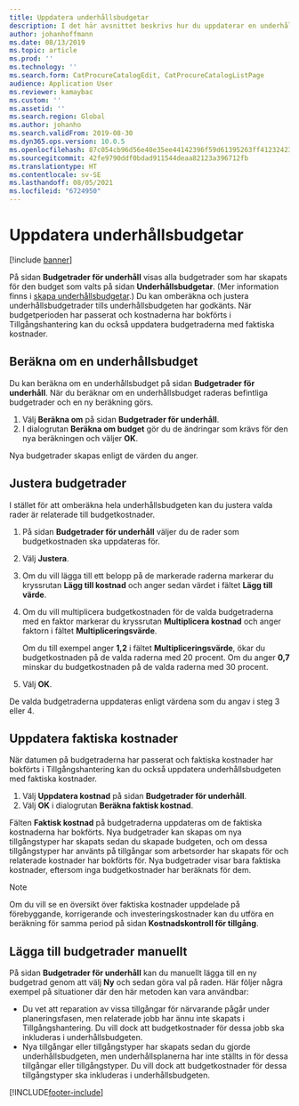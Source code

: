 ```yaml
---
title: Uppdatera underhållsbudgetar
description: I det här avsnittet beskrivs hur du uppdaterar en underhållsbudget i Tillgångshantering.
author: johanhoffmann
ms.date: 08/13/2019
ms.topic: article
ms.prod: ''
ms.technology: ''
ms.search.form: CatProcureCatalogEdit, CatProcureCatalogListPage
audience: Application User
ms.reviewer: kamaybac
ms.custom: ''
ms.assetid: ''
ms.search.region: Global
ms.author: johanho
ms.search.validFrom: 2019-08-30
ms.dyn365.ops.version: 10.0.5
ms.openlocfilehash: 87c054cb96d56e40e35ee44142396f59d61395263ff41232423f6c7911478b0d
ms.sourcegitcommit: 42fe9790ddf0bdad911544deaa82123a396712fb
ms.translationtype: HT
ms.contentlocale: sv-SE
ms.lasthandoff: 08/05/2021
ms.locfileid: "6724950"
---
```

# <a name="update-maintenance-budgets"></a>Uppdatera underhållsbudgetar

[!include [banner](../../includes/banner.md)]

 

På sidan **Budgetrader för underhåll** visas alla budgetrader som har skapats för den budget som valts på sidan **Underhållsbudgetar**. (Mer information finns i [skapa underhållsbudgetar](create-maintenance-budget.md).) Du kan omberäkna och justera underhållsbudgetrader tills underhållsbudgeten har godkänts. När budgetperioden har passerat och kostnaderna har bokförts i Tillgångshantering kan du också uppdatera budgetraderna med faktiska kostnader.

## <a name="recalculate-a-maintenance-budget"></a>Beräkna om en underhållsbudget

Du kan beräkna om en underhållsbudget på sidan **Budgetrader för underhåll**. När du beräknar om en underhållsbudget raderas befintliga budgetrader och en ny beräkning görs.

1. Välj **Beräkna om** på sidan **Budgetrader för underhåll**.
2. I dialogrutan **Beräkna om budget** gör du de ändringar som krävs för den nya beräkningen och väljer **OK**.

Nya budgetrader skapas enligt de värden du anger.

## <a name="adjust-budget-lines"></a>Justera budgetrader

I stället för att omberäkna hela underhållsbudgeten kan du justera valda rader är relaterade till budgetkostnader.

1. På sidan **Budgetrader för underhåll** väljer du de rader som budgetkostnaden ska uppdateras för.
2. Välj **Justera**.
3. Om du vill lägga till ett belopp på de markerade raderna markerar du kryssrutan **Lägg till kostnad** och anger sedan värdet i fältet **Lägg till värde**.
4. Om du vill multiplicera budgetkostnaden för de valda budgetraderna med en faktor markerar du kryssrutan **Multiplicera kostnad** och anger faktorn i fältet **Multipliceringsvärde**.

    Om du till exempel anger **1,2** i fältet **Multipliceringsvärde**, ökar du budgetkostnaden på de valda raderna med 20 procent. Om du anger **0,7** minskar du budgetkostnaden på de valda raderna med 30 procent.

5. Välj **OK**.

De valda budgetraderna uppdateras enligt värdena som du angav i steg 3 eller 4.

## <a name="update-actual-costs"></a>Uppdatera faktiska kostnader

När datumen på budgetraderna har passerat och faktiska kostnader har bokförts i Tillgångshantering kan du också uppdatera underhållsbudgeten med faktiska kostnader.

1. Välj **Uppdatera kostnad** på sidan **Budgetrader för underhåll**.
2. Välj **OK** i dialogrutan **Beräkna faktisk kostnad**.

Fälten **Faktisk kostnad** på budgetraderna uppdateras om de faktiska kostnaderna har bokförts. Nya budgetrader kan skapas om nya tillgångstyper har skapats sedan du skapade budgeten, och om dessa tillgångstyper har använts på tillgångar som arbetsorder har skapats för och relaterade kostnader har bokförts för. Nya budgetrader visar bara faktiska kostnader, eftersom inga budgetkostnader har beräknats för dem.

> [!NOTE]
> Om du vill se en översikt över faktiska kostnader uppdelade på förebyggande, korrigerande och investeringskostnader kan du utföra en beräkning för samma period på sidan **Kostnadskontroll för tillgång**. 

## <a name="manually-add-budget-lines"></a>Lägga till budgetrader manuellt

På sidan **Budgetrader för underhåll** kan du manuellt lägga till en ny budgetrad genom att välj **Ny** och sedan göra val på raden. Här följer några exempel på situationer där den här metoden kan vara användbar:

- Du vet att reparation av vissa tillgångar för närvarande pågår under planeringsfasen, men relaterade jobb har ännu inte skapats i Tillgångshantering. Du vill dock att budgetkostnader för dessa jobb ska inkluderas i underhållsbudgeten.
- Nya tillgångar eller tillgångstyper har skapats sedan du gjorde underhållsbudgeten, men underhållsplanerna har inte ställts in för dessa tillgångar eller tillgångstyper. Du vill dock att budgetkostnader för dessa tillgångstyper ska inkluderas i underhållsbudgeten.


[!INCLUDE[footer-include](../../../includes/footer-banner.md)]